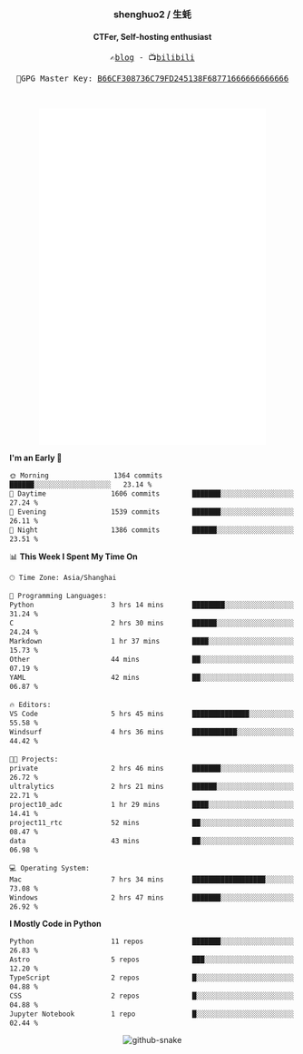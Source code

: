 <h3 align="center"> shenghuo2 / 生蚝 </h3>
<h4 align="center" >CTFer, Self-hosting enthusiast</h3>


<p align="center">
  <samp>
    ✍️<a href="https://blog.shenghuo2.top/">blog</a> -
    📺<a href="https://space.bilibili.com/85894935">bilibili</a>
  </samp>
</p>
<p align="center">
  <samp>
     🔐GPG Master Key: <a align="center" href="https://github.com/shenghuo2.gpg">B66CF308736C79FD245138F68771666666666666</a>
  </samp>
</p>
<br>
<p align="center">
  <a href="https://github.com/shenghuo2">
    <img width="400" align="top" src="https://github.com/shenghuo2/shenghuo2/blob/main/metrics.left.svg" />
  </a>
  <a href="https://github.com/shenghuo2">
    <img width="400" align="top" src="https://github.com/shenghuo2/shenghuo2/blob/main/metrics.right.svg" />
  </a>
</p>


<!--START_SECTION:waka-->
**I'm an Early 🐤** 

```text
🌞 Morning                1364 commits        ██████░░░░░░░░░░░░░░░░░░░   23.14 % 
🌆 Daytime                1606 commits        ███████░░░░░░░░░░░░░░░░░░   27.24 % 
🌃 Evening                1539 commits        ███████░░░░░░░░░░░░░░░░░░   26.11 % 
🌙 Night                  1386 commits        ██████░░░░░░░░░░░░░░░░░░░   23.51 % 
```


📊 **This Week I Spent My Time On** 

```text
🕑︎ Time Zone: Asia/Shanghai

💬 Programming Languages: 
Python                   3 hrs 14 mins       ████████░░░░░░░░░░░░░░░░░   31.24 % 
C                        2 hrs 30 mins       ██████░░░░░░░░░░░░░░░░░░░   24.24 % 
Markdown                 1 hr 37 mins        ████░░░░░░░░░░░░░░░░░░░░░   15.73 % 
Other                    44 mins             ██░░░░░░░░░░░░░░░░░░░░░░░   07.19 % 
YAML                     42 mins             ██░░░░░░░░░░░░░░░░░░░░░░░   06.87 % 

🔥 Editors: 
VS Code                  5 hrs 45 mins       ██████████████░░░░░░░░░░░   55.58 % 
Windsurf                 4 hrs 36 mins       ███████████░░░░░░░░░░░░░░   44.42 % 

🐱‍💻 Projects: 
private                  2 hrs 46 mins       ███████░░░░░░░░░░░░░░░░░░   26.72 % 
ultralytics              2 hrs 21 mins       ██████░░░░░░░░░░░░░░░░░░░   22.71 % 
project10_adc            1 hr 29 mins        ████░░░░░░░░░░░░░░░░░░░░░   14.41 % 
project11_rtc            52 mins             ██░░░░░░░░░░░░░░░░░░░░░░░   08.47 % 
data                     43 mins             ██░░░░░░░░░░░░░░░░░░░░░░░   06.98 % 

💻 Operating System: 
Mac                      7 hrs 34 mins       ██████████████████░░░░░░░   73.08 % 
Windows                  2 hrs 47 mins       ███████░░░░░░░░░░░░░░░░░░   26.92 % 
```

**I Mostly Code in Python** 

```text
Python                   11 repos            ███████░░░░░░░░░░░░░░░░░░   26.83 % 
Astro                    5 repos             ███░░░░░░░░░░░░░░░░░░░░░░   12.20 % 
TypeScript               2 repos             █░░░░░░░░░░░░░░░░░░░░░░░░   04.88 % 
CSS                      2 repos             █░░░░░░░░░░░░░░░░░░░░░░░░   04.88 % 
Jupyter Notebook         1 repo              █░░░░░░░░░░░░░░░░░░░░░░░░   02.44 % 
```




<!--END_SECTION:waka-->


<div align="center">
  <picture>
    <source media="(prefers-color-scheme: dark)" srcset="https://gist.githubusercontent.com/shenghuo2/bfce20b14ab0484cef03bae6e60e0b3a/raw/github-snake-dark.svg" />
    <source media="(prefers-color-scheme: light)" srcset="https://gist.githubusercontent.com/shenghuo2/bfce20b14ab0484cef03bae6e60e0b3a/raw/github-snake.svg" />
    <img alt="github-snake" src="https://gist.githubusercontent.com/shenghuo2/bfce20b14ab0484cef03bae6e60e0b3a/raw/github-snake.svg" />
  </picture>
</div>

<!--
**shenghuo2/shenghuo2** is a ✨ _special_ ✨ repository because its `README.md` (this file) appears on your GitHub profile.

Here are some ideas to get you started:

- 🔭 I’m currently working on ...
- 🌱 I’m currently learning ...
- 👯 I’m looking to collaborate on ...
- 🤔 I’m looking for help with ...
- 💬 Ask me about ...
- 📫 How to reach me: ...
- 😄 Pronouns: ...
- ⚡ Fun fact: ...
-->
